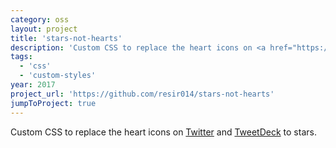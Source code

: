 ```yaml
---
category: oss
layout: project
title: 'stars-not-hearts'
description: 'Custom CSS to replace the heart icons on <a href="https://twitter.com/" target="_blank" rel="noopener noreferrer">Twitter</a> and <a href="https://tweetdeck.twitter.com/" target="_blank" rel="noopener noreferrer">TweetDeck</a> to stars.'
tags:
  - 'css'
  - 'custom-styles'
year: 2017
project_url: 'https://github.com/resir014/stars-not-hearts'
jumpToProject: true
---
```


Custom CSS to replace the heart icons on <a href="https://twitter.com/" target="_blank" rel="noopener noreferrer">Twitter</a> and <a href="https://tweetdeck.twitter.com/" target="_blank" rel="noopener noreferrer">TweetDeck</a> to stars.
